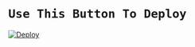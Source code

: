 # `Use This Button To Deploy`

[![Deploy](https://www.herokucdn.com/deploy/button.svg)](https://heroku.com/deploy?template=https://github.com/alien-omega/lyfe00011B2)
